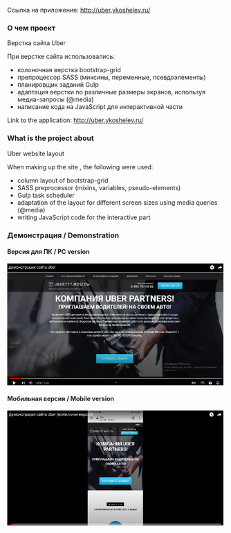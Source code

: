 Ссылка на приложение: http://uber.ykoshelev.ru/

### О чем проект

Верстка сайта Uber 

При верстке сайта использовались:

- колоночная верстка bootstrap-grid  
- препроцессор SASS (миксины, переменные, псевдоэлементы)
- планировщик заданий Gulp
- адаптация верстки по различные размеры экранов, используя медиа-запросы (@media)
- написание кода на JavaScript для интерактивной части



Link to the application: http://uber.ykoshelev.ru/

### What is the project about

Uber website layout

When making up the site , the following were used:

- column layout of bootstrap-grid
- SASS preprocessor (mixins, variables, pseudo-elements)
- Gulp task scheduler
- adaptation of the layout for different screen sizes using media queries (@media)
- writing JavaScript code for the interactive part


### Демонстрация / Demonstration

#### Версия для ПК / PC version

[![Watch the video](desktop.png)](https://youtu.be/vJWFaN9pSgQ)

#### Мобильная версия / Mobile version

[![Watch the video](mobil.png)](https://youtu.be/_LlVhp1G2H8)
